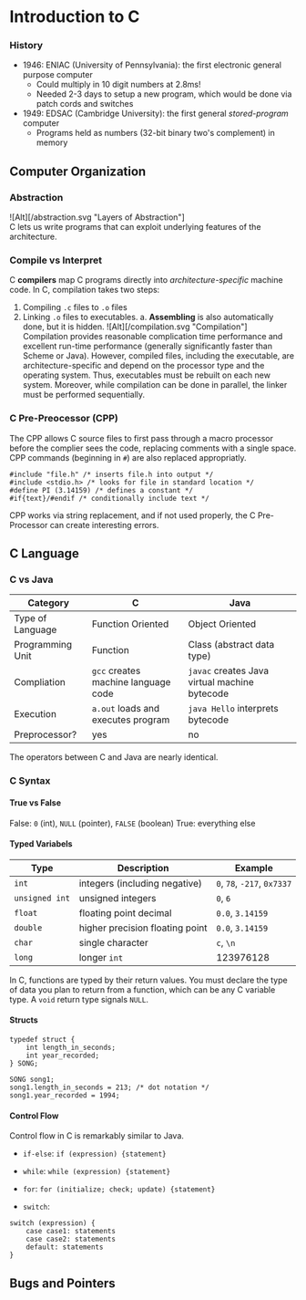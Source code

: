 # Introduction to C
### History
- 1946: ENIAC (University of Pennsylvania): the first electronic general purpose computer
	- Could multiply in 10 digit numbers at 2.8ms!
	- Needed 2-3 days to setup a new program, which would be done via patch cords and switches 
- 1949: EDSAC (Cambridge University): the first general *stored-program* computer
	- Programs held as numbers (32-bit binary two's complement) in memory

## Computer Organization
### Abstraction
![Alt][/abstraction.svg "Layers of Abstraction"]<br>
C lets us write programs that can exploit underlying features of the architecture.

### Compile vs Interpret
C **compilers** map C programs directly into *architecture-specific* machine code. In C, compilation takes two steps:
1. Compiling `.c` files to `.o` files
2. Linking `.o` files to executables.
	a. **Assembling** is also automatically done, but it is hidden.
![Alt][/compilation.svg "Compilation"]<br>
Compilation provides reasonable complication time performance and excellent run-time performance (generally significantly faster than Scheme or Java). However, compiled files, including the executable, are architecture-specific and depend on the processor type and the operating system. Thus, executables must be rebuilt on each new system. Moreover, while compilation can be done in parallel, the linker must be performed sequentially. 

### C Pre-Preocessor (CPP)
The CPP allows C source files to first pass through a macro processor before the complier sees the code, replacing comments with a single space. CPP commands (beginning in `#`) are also replaced appropriatly.
```
#include "file.h" /* inserts file.h into output */
#include <stdio.h> /* looks for file in standard location */
#define PI (3.14159) /* defines a constant */
#if{text}/#endif /* conditionally include text */
```
CPP works via string replacement, and if not used properly, the C Pre-Processor can create interesting errors.

## C Language
### C vs Java
Category | C | Java
---|---|---
Type of Language|Function Oriented|Object Oriented
Programming Unit|Function|Class (abstract data type)
Compliation|`gcc` creates machine language code|`javac` creates Java virtual machine bytecode
Execution|`a.out` loads and executes program|`java Hello` interprets bytecode
Preprocessor?|yes|no

The operators between C and Java are nearly identical. 

### C Syntax
#### True vs False
False: `0` (int), `NULL` (pointer), `FALSE` (boolean)
True: everything else 

#### Typed Variabels
Type | Description | Example
---|---|---
`int`|integers (including negative)|`0`, `78`, `-217`, `0x7337`
`unsigned int`|unsigned integers|`0`, `6`
`float`|floating point decimal|`0.0`, `3.14159`
`double`|higher precision floating point|`0.0`, `3.14159`
`char`|single character|``c``, ``\n``
`long`|longer `int`|123976128

In C, functions are typed by their return values. You must declare the type of data you plan to return from a function, which can be any C variable type. A `void` return type signals `NULL`. 

#### Structs
```
typedef struct {
	int length_in_seconds;
	int year_recorded;
} SONG;

SONG song1;
song1.length_in_seconds = 213; /* dot notation */
song1.year_recorded = 1994;
```

#### Control Flow
Control flow in C is remarkably similar to Java.
- `if-else`: `if (expression) {statement}`

- `while`: `while (expression) {statement}`

- `for`: `for (initialize; check; update) {statement}`
- `switch`: 
```
switch (expression) {
	case case1: statements
	case case2: statements
	default: statements
}
```

## Bugs and Pointers
